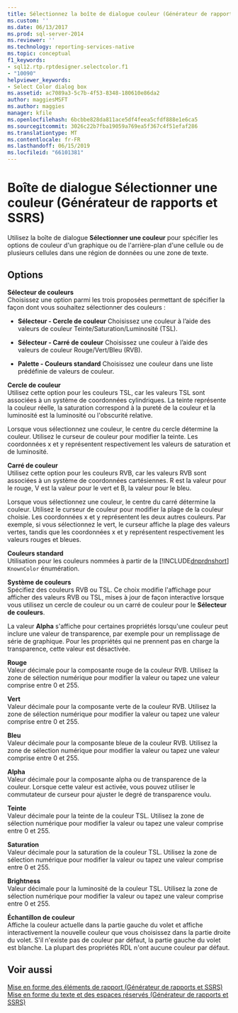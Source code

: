 ```yaml
---
title: Sélectionnez la boîte de dialogue couleur (Générateur de rapports et SSRS) | Microsoft Docs
ms.custom: ''
ms.date: 06/13/2017
ms.prod: sql-server-2014
ms.reviewer: ''
ms.technology: reporting-services-native
ms.topic: conceptual
f1_keywords:
- sql12.rtp.rptdesigner.selectcolor.f1
- "10090"
helpviewer_keywords:
- Select Color dialog box
ms.assetid: ac7089a3-5c7b-4f53-8348-180610e86da2
author: maggiesMSFT
ms.author: maggies
manager: kfile
ms.openlocfilehash: 6bcbbe828da811ace5df4feea5cfdf888e1e6ca5
ms.sourcegitcommit: 3026c22b7fba19059a769ea5f367c4f51efaf286
ms.translationtype: MT
ms.contentlocale: fr-FR
ms.lasthandoff: 06/15/2019
ms.locfileid: "66101381"
---
```

# <a name="select-color-dialog-box-report-builder-and-ssrs"></a>Boîte de dialogue Sélectionner une couleur (Générateur de rapports et SSRS)
  Utilisez la boîte de dialogue **Sélectionner une couleur** pour spécifier les options de couleur d'un graphique ou de l'arrière-plan d'une cellule ou de plusieurs cellules dans une région de données ou une zone de texte.  
  
## <a name="options"></a>Options  
 **Sélecteur de couleurs**  
 Choisissez une option parmi les trois proposées permettant de spécifier la façon dont vous souhaitez sélectionner des couleurs :  
  
-   **Sélecteur - Cercle de couleur** Choisissez une couleur à l’aide des valeurs de couleur Teinte/Saturation/Luminosité (TSL).  
  
-   **Sélecteur - Carré de couleur** Choisissez une couleur à l’aide des valeurs de couleur Rouge/Vert/Bleu (RVB).  
  
-   **Palette - Couleurs standard** Choisissez une couleur dans une liste prédéfinie de valeurs de couleur.  
  
 **Cercle de couleur**  
 Utilisez cette option pour les couleurs TSL, car les valeurs TSL sont associées à un système de coordonnées cylindriques. La teinte représente la couleur réelle, la saturation correspond à la pureté de la couleur et la luminosité est la luminosité ou l'obscurité relative.  
  
 Lorsque vous sélectionnez une couleur, le centre du cercle détermine la couleur. Utilisez le curseur de couleur pour modifier la teinte. Les coordonnées x et y représentent respectivement les valeurs de saturation et de luminosité.  
  
 **Carré de couleur**  
 Utilisez cette option pour les couleurs RVB, car les valeurs RVB sont associées à un système de coordonnées cartésiennes. R est la valeur pour le rouge, V est la valeur pour le vert et B, la valeur pour le bleu.  
  
 Lorsque vous sélectionnez une couleur, le centre du carré détermine la couleur. Utilisez le curseur de couleur pour modifier la plage de la couleur choisie. Les coordonnées x et y représentent les deux autres couleurs. Par exemple, si vous sélectionnez le vert, le curseur affiche la plage des valeurs vertes, tandis que les coordonnées x et y représentent respectivement les valeurs rouges et bleues.  
  
 **Couleurs standard**  
 Utilisation pour les couleurs nommées à partir de la [!INCLUDE[dnprdnshort](../includes/dnprdnshort-md.md)] `KnownColor` énumération.  
  
 **Système de couleurs**  
 Spécifiez des couleurs RVB ou TSL. Ce choix modifie l'affichage pour afficher des valeurs RVB ou TSL, mises à jour de façon interactive lorsque vous utilisez un cercle de couleur ou un carré de couleur pour le **Sélecteur de couleurs**.  
  
 La valeur **Alpha** s'affiche pour certaines propriétés lorsqu'une couleur peut inclure une valeur de transparence, par exemple pour un remplissage de série de graphique. Pour les propriétés qui ne prennent pas en charge la transparence, cette valeur est désactivée.  
  
 **Rouge**  
 Valeur décimale pour la composante rouge de la couleur RVB. Utilisez la zone de sélection numérique pour modifier la valeur ou tapez une valeur comprise entre 0 et 255.  
  
 **Vert**  
 Valeur décimale pour la composante verte de la couleur RVB. Utilisez la zone de sélection numérique pour modifier la valeur ou tapez une valeur comprise entre 0 et 255.  
  
 **Bleu**  
 Valeur décimale pour la composante bleue de la couleur RVB. Utilisez la zone de sélection numérique pour modifier la valeur ou tapez une valeur comprise entre 0 et 255.  
  
 **Alpha**  
 Valeur décimale pour la composante alpha ou de transparence de la couleur. Lorsque cette valeur est activée, vous pouvez utiliser le commutateur de curseur pour ajuster le degré de transparence voulu.  
  
 **Teinte**  
 Valeur décimale pour la teinte de la couleur TSL. Utilisez la zone de sélection numérique pour modifier la valeur ou tapez une valeur comprise entre 0 et 255.  
  
 **Saturation**  
 Valeur décimale pour la saturation de la couleur TSL. Utilisez la zone de sélection numérique pour modifier la valeur ou tapez une valeur comprise entre 0 et 255.  
  
 **Brightness**  
 Valeur décimale pour la luminosité de la couleur TSL. Utilisez la zone de sélection numérique pour modifier la valeur ou tapez une valeur comprise entre 0 et 255.  
  
 **Échantillon de couleur**  
 Affiche la couleur actuelle dans la partie gauche du volet et affiche interactivement la nouvelle couleur que vous choisissez dans la partie droite du volet. S'il n'existe pas de couleur par défaut, la partie gauche du volet est blanche. La plupart des propriétés RDL n'ont aucune couleur par défaut.  
  
## <a name="see-also"></a>Voir aussi  
 [Mise en forme des éléments de rapport &#40;Générateur de rapports et SSRS&#41;](report-design/formatting-report-items-report-builder-and-ssrs.md)   
 [Mise en forme du texte et des espaces réservés &#40;Générateur de rapports et SSRS&#41;](report-design/formatting-text-and-placeholders-report-builder-and-ssrs.md)  
  
  
